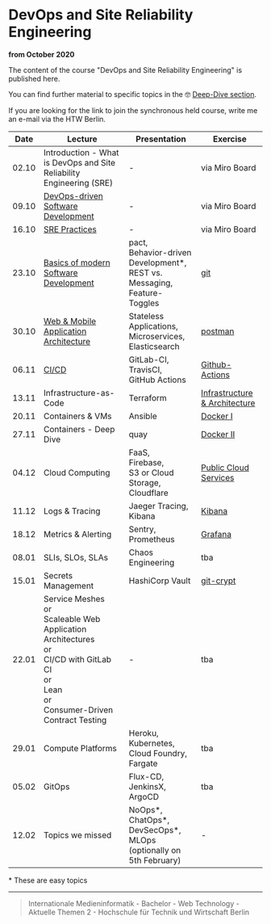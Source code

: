 # DevOps and Site Reliability Engineering

__from October 2020__

The content of the course "DevOps and Site Reliability Engineering" is published here.

You can find further material to specific topics in the 🤓 [Deep-Dive section](./deep-dive/README.md).

If you are looking for the link to join the synchronous held course, write me an e-mail via the HTW Berlin.

| Date  |  Lecture      | Presentation  | Exercise    |
|:-----:|-              |-              |-            |
| 02.10 |Introduction - What is DevOps and Site Reliability Engineering (SRE)|-|via Miro Board|
| 09.10 |[DevOps-driven Software Development](./deep-dive/devops.md)|-|via Miro Board|
| 16.10 |[SRE Practices](./deep-dive/sre.md)|-|via Miro Board|
| 23.10 |[Basics of modern Software Development](./deep-dive/development.md)|pact, </br> Behavior-driven Development\*, </br> REST vs. Messaging, </br> Feature-Toggles|[git](./exercises/git.md)|
| 30.10 |[Web & Mobile Application Architecture](./deep-dive/software-architecture-and-infrastructure.md)| Stateless Applications, </br> Microservices, </br> Elasticsearch|[postman](./exercises/postman.md)|
| 06.11 |[CI/CD](./deep-dive/ci-cd.md)|GitLab-CI, </br> TravisCI, </br> GitHub Actions| [Github-Actions](./exercises/github-actions.md)|
| 13.11 |Infrastructure-as-Code|Terraform|[Infrastructure & Architecture](./exercises/infrastructure.md)|
| 20.11 |Containers & VMs|Ansible|[Docker I](./exercises/docker_one.md)|
| 27.11 |Containers - Deep Dive|quay|[Docker II](./exercises/docker_two.md)|
| 04.12 |Cloud Computing|FaaS, </br> Firebase, </br> S3 or Cloud Storage, </br> Cloudflare |[Public Cloud Services](./exercises/cloud-services.md)|
| 11.12 |Logs & Tracing|Jaeger Tracing, Kibana|[Kibana](./exercises/kibana.md)|
| 18.12 |Metrics & Alerting|Sentry, </br> Prometheus|[Grafana](./exercises/grafana.md)|
| 08.01 |SLIs, SLOs, SLAs|Chaos Engineering|tba|
| 15.01 |Secrets Management|HashiCorp Vault|[git-crypt](./exercises/secrets-management.md)|
| 22.01 |Service Meshes </br>or</br> Scaleable Web Application Architectures </br>or</br> CI/CD with GitLab CI </br>or</br> Lean </br>or</br> Consumer-Driven Contract Testing|-|tba|
| 29.01 |Compute Platforms|Heroku, </br> Kubernetes, </br> Cloud Foundry, </br> Fargate |tba|
| 05.02 |GitOps|Flux-CD, </br> JenkinsX, </br> ArgoCD|tba|
| 12.02 |Topics we missed|NoOps\*, </br> ChatOps\*, </br> DevSecOps\*, </br> MLOps </br> (optionally on 5th February)| - |

\* These are easy topics

---

> Internationale Medieninformatik - Bachelor -
> Web Technology - Aktuelle Themen 2 -
> Hochschule für Technik und Wirtschaft Berlin
